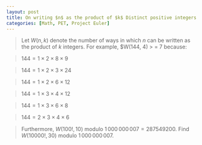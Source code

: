 ```yaml
---
layout: post
title: On writing $n$ as the product of $k$ Distinct positive integers
categories: [Math, PET, Project Euler]
---
```


> Let $W(n, k)$ denote the number of ways in which $n$ can be written as the product of $k$ integers. For example, $W(144, 4) > = 7 because:

> $144 = 1 \times 2 \times 8 \times 9$

> $144 = 1 \times 2 \times 3 \times 24$

> $144 = 1 \times 2 \times 6 \times 12$

> $144 = 1 \times 3 \times 4 \times 12$

> $144 = 1 \times 3 \times 6 \times 8$

> $144 = 2 \times 3 \times 4 \times 6$

> Furthermore, $W(100!,10)$ modulo $1\,000\,000\,007 = 287549200$. Find $W(10000!,30)$ modulo $1\,000\,000\,007$.